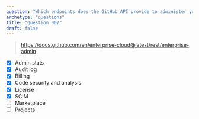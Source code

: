```yaml
---
question: "Which endpoints does the GitHub API provide to administer your enterprise? (Choose six.)"
archetype: "questions"
title: "Question 007"
draft: false
---
```


> https://docs.github.com/en/enterprise-cloud@latest/rest/enterprise-admin
- [x] Admin stats
- [x] Audit log
- [x] Billing
- [x] Code security and analysis
- [x] License
- [x] SCIM
- [ ] Marketplace
- [ ] Projects
